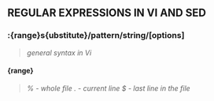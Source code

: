 ## REGULAR EXPRESSIONS IN VI AND SED

### :{range}s{ubstitute}/pattern/string/[options]
>*general syntax in Vi*

#### {range}
>*% - whole file*
>*. - current line*
>*$ - last line in the file*
